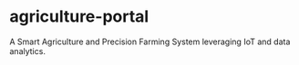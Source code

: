 # agriculture-portal
A Smart Agriculture and Precision Farming System leveraging IoT and data analytics.
